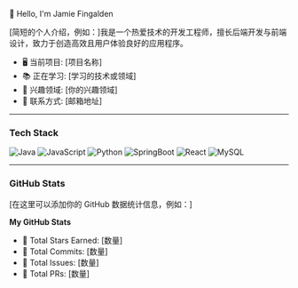 👋 Hello, I'm Jamie Fingalden

[简短的个人介绍，例如：]我是一个热爱技术的开发工程师，擅长后端开发与前端设计，致力于创造高效且用户体验良好的应用程序。

- 🖥️ 当前项目: [项目名称]
- 📚 正在学习: [学习的技术或领域]
- 🌱 兴趣领域: [你的兴趣领域]
- 📧 联系方式: [邮箱地址]

---

### Tech Stack

![Java](https://img.shields.io/badge/Java-brightgreen)
![JavaScript](https://img.shields.io/badge/JavaScript-yellow)
![Python](https://img.shields.io/badge/Python-blue)
![SpringBoot](https://img.shields.io/badge/SpringBoot-green)
![React](https://img.shields.io/badge/React-blue)
![MySQL](https://img.shields.io/badge/MySQL-orange)

---

### GitHub Stats

[在这里可以添加你的 GitHub 数据统计信息，例如：]

**My GitHub Stats**

- 🌟 Total Stars Earned: [数量]
- 🔄 Total Commits: [数量]
- 📝 Total Issues: [数量]
- 🤝 Total PRs: [数量]
